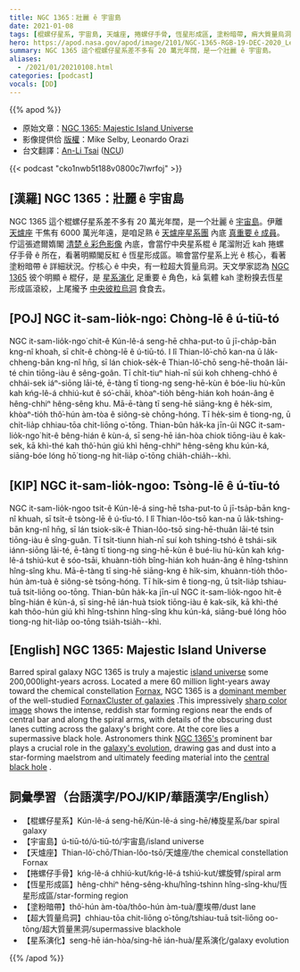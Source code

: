 ```yaml
---
title: NGC 1365：壯麗 ê 宇宙島
date: 2021-01-08
tags: [棍螺仔星系, 宇宙島, 天爐座, 捲螺仔手骨, 恆星形成區, 塗粉暗帶, 痟大質量烏洞, 星系演化]
hero: https://apod.nasa.gov/apod/image/2101/NGC-1365-RGB-19-DEC-2020_Leo_Mike_1024.jpg
summary: NGC 1365 這个棍螺仔星系差不多有 20 萬光年闊，是一个壯麗 ê 宇宙島。
aliases:
  - /2021/01/20210108.html
categories: [podcast]
vocals: [DD]
---
```


{{% apod %}}

- 原始文章：[NGC 1365: Majestic Island Universe](https://apod.nasa.gov/apod/ap210108.html)
- 影像提供佮 [版權](https://apod.nasa.gov/apod/lib/about_apod.html#srapply)：Mike Selby, Leonardo Orazi
- 台文翻譯：[An-Li Tsai](mailto:thianbun.taigi@gmail.com) ([NCU](https://www.astro.ncu.edu.tw))

{{< podcast "cko1nwb5t188v0800c7lwrfoj" >}}

## [漢羅] NGC 1365：壯麗 ê 宇宙島

NGC 1365 這个棍螺仔星系差不多有 20 萬光年闊，是一个壯麗 ê [宇宙島](https://apod.nasa.gov/apod/ap100109.html)。伊離 [天爐座](http://www.hawastsoc.org/deepsky/for/index.html) 干焦有 6000 萬光年遠，是咱足熟 ê [天爐座星系團](http://heritage.stsci.edu/2005/09/supplemental.html) 內底 [真重要 ê 成員](https://apod.nasa.gov/apod/ap160611.html)。佇這張遮爾媠閣 [清楚 ê 彩色影像](http://www.starkeeper.it/NGC1365.htm) 內底，會當佇中央星系棍 ê 尾溜附近 kah 捲螺仔手骨 ê 所在，看著明顯閣反紅 ê 恆星形成區。嘛會當佇星系上光 ê 核心，看著塗粉暗帶 ê 詳細狀況。佇核心 ê 中央，有一粒超大質量烏洞。天文學家認為 [NGC 1365](http://arxiv.org/abs/0907.2602) 彼个明顯 ê 棍仔，是 [星系演化](http://hubblesite.org/newscenter/archive/releases/1999/34/) 足重要 ê 角色，kā 氣體 kah 塗粉搝去恆星形成區滾絞，上尾攏予 [中央彼粒烏洞](http://hubblesite.org/newscenter/archive/releases/2000/22) 食食去。

## [POJ] NGC it-sam-lio̍k-ngo͘: Chòng-lē ê ú-tiū-tó

NGC it-sam-lio̍k-ngo͘ chit-ê Kún-lê-á seng-hē chha-put-to ū jī-cha̍p-bān kng-nî khoah, sī chi̍t-ê chòng-lē ê ú-tiū-tó. I lî Thian-lô͘-chō kan-na ū la̍k-chheng-bān kng-nî hn̄g, sī lán chiok-se̍k-ê Thian-lô͘-chō seng-hē-thoân lāi-té chin tiōng-iàu ê sêng-goân. Tī chi̍t-tiuⁿ hiah-nī súi koh chheng-chhó ê chhái-sek iáⁿ-siōng lāi-té, ē-tàng tī tiong-ng seng-hē-kùn ê bóe-liu hù-kūn kah kńg-lê-á chhiú-kut ê só͘-chāi, khòaⁿ-tio̍h bêng-hián koh hoán-âng ê hêng-chhiⁿ hêng-sêng khu. Mā-ē-tàng tī seng-hē siāng-kng ê he̍k-sim, khòaⁿ-tio̍h thô͘-hún àm-tòa ê siông-sè chōng-hóng. Tī he̍k-sim ê tiong-ng, ū chi̍t-lia̍p chhiau-tōa chit-liōng o͘-tōng. Thian-bûn ha̍k-ka jīn-ûi NGC it-sam-lio̍k-ngo͘ hit-ê bêng-hián ê kùn-á, sī seng-hē ián-hòa chiok tiōng-iàu ê kak-sek, kā khì-thé kah thô͘-hún giú khì hêng-chhiⁿ hêng-sêng khu kún-ká, siāng-bóe lóng hō͘ tiong-ng hit-lia̍p o͘-tōng chia̍h-chia̍h--khì.

## [KIP] NGC it-sam-lio̍k-ngoo: Tsòng-lē ê ú-tīu-tó

NGC it-sam-lio̍k-ngoo tsit-ê Kún-lê-á sing-hē tsha-put-to ū jī-tsa̍p-bān kng-nî khuah, sī tsi̍t-ê tsòng-lē ê ú-tīu-tó. I lî Thian-lôo-tsō kan-na ū la̍k-tshing-bān kng-nî hn̄g, sī lán tsiok-si̍k-ê Thian-lôo-tsō sing-hē-thuân lāi-té tsin tiōng-iàu ê sîng-guân. Tī tsi̍t-tiunn hiah-nī suí koh tshing-tshó ê tshái-sik iánn-siōng lāi-té, ē-tàng tī tiong-ng sing-hē-kùn ê bué-liu hù-kūn kah kńg-lê-á tshiú-kut ê sóo-tsāi, khuànn-tio̍h bîng-hián koh huán-âng ê hîng-tshinn hîng-sîng khu. Mā-ē-tàng tī sing-hē siāng-kng ê hi̍k-sim, khuànn-tio̍h thôo-hún àm-tuà ê siông-sè tsōng-hóng. Tī hi̍k-sim ê tiong-ng, ū tsi̍t-lia̍p tshiau-tuā tsit-liōng oo-tōng. Thian-bûn ha̍k-ka jīn-uî NGC it-sam-lio̍k-ngoo hit-ê bîng-hián ê kùn-á, sī sing-hē ián-huà tsiok tiōng-iàu ê kak-sik, kā khì-thé kah thôo-hún giú khì hîng-tshinn hîng-sîng khu kún-ká, siāng-bué lóng hōo tiong-ng hit-lia̍p oo-tōng tsia̍h-tsia̍h--khì.

## [English] NGC 1365: Majestic Island Universe

Barred spiral galaxy NGC 1365 is truly a majestic [island universe](https://apod.nasa.gov/apod/ap100109.html) some 200,000light-years across. Located a mere 60 million light-years away toward the chemical constellation [Fornax](http://www.hawastsoc.org/deepsky/for/index.html), NGC 1365 is a [dominant member](https://apod.nasa.gov/apod/ap160611.html) of the well-studied [FornaxCluster of galaxies](http://heritage.stsci.edu/2005/09/supplemental.html) .This impressively [sharp color image](http://www.starkeeper.it/NGC1365.htm) shows the intense, reddish star forming regions near the ends of central bar and along the spiral arms, with details of the obscuring dust lanes cutting across the galaxy's bright core. At the core lies a supermassive black hole. Astronomers think [NGC 1365's](http://arxiv.org/abs/0907.2602) prominent bar plays a crucial role in the [galaxy's evolution](http://hubblesite.org/newscenter/archive/releases/1999/34/), drawing gas and dust into a star-forming maelstrom and ultimately feeding material into the [central black hole](http://hubblesite.org/newscenter/archive/releases/2000/22) .

## 詞彙學習（台語漢字/POJ/KIP/華語漢字/English）

- 【棍螺仔星系】Kún-lê-á seng-hē/Kún-lê-á sing-hē/棒旋星系/bar spiral galaxy
- 【宇宙島】ú-tiū-tó/ú-tiū-tó/宇宙島/island universe
- 【天爐座】Thian-lô͘-chō/Thian-lôo-tsō/天爐座/the chemical constellation Fornax
- 【捲螺仔手骨】kńg-lê-á chhiú-kut/kńg-lê-á tshiú-kut/螺旋臂/spiral arm
- 【恆星形成區】hêng-chhiⁿ hêng-sêng-khu/hîng-tshinn hîng-sîng-khu/恆星形成區/star-forming region
- 【塗粉暗帶】thô͘-hún àm-tòa/thôo-hún àm-tuà/塵埃帶/dust lane
- 【超大質量烏洞】chhiau-tōa chit-liōng o͘-tōng/tshiau-tuā tsit-liōng oo-tōng/超大質量黑洞/supermassive blackhole
- 【星系演化】seng-hē ián-hòa/sing-hē ián-huà/星系演化/galaxy evolution

{{% /apod %}}
